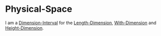 # Physical-Space

I am a [Dimension-Interval](10000033.md) for the [Length-Dimension](10000026.md), [With-Dimension](10000029.md) and [Height-Dimension](10000030.md).